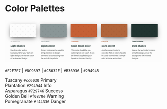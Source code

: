 # Color Palettes
<img src="./colors.png" />    

`#F2F7F7` | `#8C9397` | `#C5632F` | `#B36936` | `#294945`

Tuscany	`#cc6030`	Primary    
Plantation	`#294944`	Info    
Asparagus	`#729746`	Success    
Golden Bell	`#f0870e`	Warning    
Pomegranate	`#f44336`	Danger    
